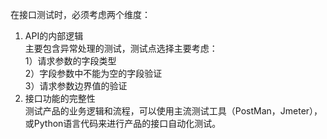 在接口测试时，必须考虑两个维度：  
1. API的内部逻辑  
主要包含异常处理的测试，测试点选择主要考虑：  
1）请求参数的字段类型  
2）字段参数中不能为空的字段验证  
3）请求参数边界值的验证  
2. 接口功能的完整性  
测试产品的业务逻辑和流程，可以使用主流测试工具（PostMan，Jmeter），或Python语言代码来进行产品的接口自动化测试。


